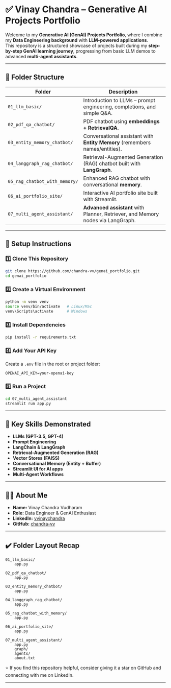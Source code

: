 
# ✅ Vinay Chandra – Generative AI Projects Portfolio

Welcome to my **Generative AI (GenAI) Projects Portfolio**, where I combine my **Data Engineering background** with **LLM-powered applications**.  
This repository is a structured showcase of projects built during my **step-by-step GenAI learning journey**, progressing from basic LLM demos to advanced **multi-agent assistants**.

---

## 📁 Folder Structure

| Folder                        | Description                                                                     |
|-------------------------------|---------------------------------------------------------------------------------|
| `01_llm_basic/`               | Introduction to LLMs – prompt engineering, completions, and simple Q&A.         |
| `02_pdf_qa_chatbot/`          | PDF chatbot using **embeddings + RetrievalQA**.                                 |
| `03_entity_memory_chatbot/`   | Conversational assistant with **Entity Memory** (remembers names/entities).     |
| `04_langgraph_rag_chatbot/`   | Retrieval-Augmented Generation (RAG) chatbot built with **LangGraph**.          |
| `05_rag_chatbot_with_memory/` | Enhanced RAG chatbot with conversational **memory**.                            |
| `06_ai_portfolio_site/`       | Interactive AI portfolio site built with Streamlit.                             |
| `07_multi_agent_assistant/`   | **Advanced assistant** with Planner, Retriever, and Memory nodes via LangGraph. |

---

## 🚀 Setup Instructions

### 1️⃣ Clone This Repository
```bash
git clone https://github.com/chandra-vv/genai_portfolio.git
cd genai_portfolio
````

### 2️⃣ Create a Virtual Environment

```bash
python -m venv venv
source venv/bin/activate   # Linux/Mac
venv\Scripts\activate      # Windows
```

### 3️⃣ Install Dependencies

```bash
pip install -r requirements.txt
```

### 4️⃣ Add Your API Key

Create a `.env` file in the root or project folder:

```
OPENAI_API_KEY=your-openai-key
```

### 5️⃣ Run a Project

```bash
cd 07_multi_agent_assistant
streamlit run app.py
```

---

## 🌟 Key Skills Demonstrated

* **LLMs (GPT-3.5, GPT-4)**
* **Prompt Engineering**
* **LangChain & LangGraph**
* **Retrieval-Augmented Generation (RAG)**
* **Vector Stores (FAISS)**
* **Conversational Memory (Entity + Buffer)**
* **Streamlit UI for AI apps**
* **Multi-Agent Workflows**

---

## 👨‍💻 About Me

* **Name:** Vinay Chandra Vudharam
* **Role:** Data Engineer & GenAI Enthusiast
* **LinkedIn:** [vvinaychandra](https://www.linkedin.com/in/vvinaychandra/)
* **GitHub:** [chandra-vv](https://github.com/chandra-vv)

---

## ✔️ Folder Layout Recap

```
01_llm_basic/
    app.py

02_pdf_qa_chatbot/
    app.py

03_entity_memory_chatbot/
    app.py

04_langgraph_rag_chatbot/
    app.py

05_rag_chatbot_with_memory/
    app.py

06_ai_portfolio_site/
    app.py

07_multi_agent_assistant/
    app.py
    graph/
    agents/
    about.txt
```
⭐ If you find this repository helpful, consider giving it a star on GitHub and connecting with me on LinkedIn.

---
